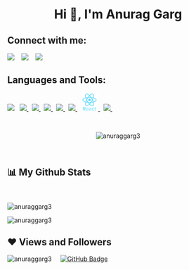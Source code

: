 
<h1 align="center">Hi 👋, I'm Anurag Garg</h1>
<h2>Connect with me:</h2>

<p align="left">

<a href = "https://www.linkedin.com/in/anurag-garg-760109213/"><img src="https://img.icons8.com/fluent/48/000000/linkedin.png"/></a>&nbsp; &nbsp;
<a href = "https://twitter.com/anuraggarg_3"><img src="https://img.icons8.com/fluent/48/000000/twitter.png"/></a>&nbsp; &nbsp;
<a href = "https://www.instagram.com/anurag_garg3/"><img src="https://img.icons8.com/fluent/48/000000/instagram-new.png"/></a>&nbsp; &nbsp;

</p>

## Languages and Tools:

<p align="left"> 
 <a href="https://isocpp.org/" target="-blank"><img src="https://img.icons8.com/color/48/000000/c-plus-plus-logo.png"/></a> &nbsp;
      <a href="https://www.java.com" target="_blank"> <img src="https://img.icons8.com/color/48/000000/java-coffee-cup-logo.png"/> </a> &nbsp;
   <a href="https://www.w3.org/html/" target="_blank"> <img src="https://img.icons8.com/color/48/000000/html-5.png"/> </a>  &nbsp;
    <a href="https://www.w3schools.com/css/" target="_blank"> <img src="https://img.icons8.com/color/48/000000/css3.png"/> </a> &nbsp;
   <a href="https://developer.mozilla.org/en-US/docs/Web/JavaScript" target="_blank"> <img src="https://img.icons8.com/color/48/000000/javascript.png"/> </a> &nbsp;
  <a href="https://getbootstrap.com" target="_blank"> <img src="https://img.icons8.com/color/48/000000/bootstrap.png"/> </a>  &nbsp;
  <a href="https://reactjs.org/" target="_blank"> <img src="https://raw.githubusercontent.com/devicons/devicon/master/icons/react/react-original-wordmark.svg" alt="react" width="40" height="40"/> </a> &nbsp;
  <a href="https://git-scm.com/" target="_blank"> <img src="https://img.icons8.com/color/48/000000/git.png"/> </a>  &nbsp;
   </p>
   
   </br>
<p align="center" ><img  src="https://github-readme-streak-stats.herokuapp.com/?user=anuraggarg3&" alt="anuraggarg3" /></p>
</br>
<!-- ## 📊 My Github Stats -->

<h2>📊 My Github Stats</h2>
</br>
  
<p><img  src="https://github-readme-stats.vercel.app/api?username=anuraggarg3&show_icons=true&locale=en" alt="anuraggarg3" /></p>
<!-- <p><img align="center" src="https://github-readme-streak-stats.herokuapp.com/?user=anuraggarg3&" alt="anuraggarg3" /></p> -->
  <img  src="https://github-readme-stats.vercel.app/api/top-langs?username=anuraggarg3&show_icons=true&locale=en&layout=compact" alt="anuraggarg3" />
 

<!-- </br></br></br> -->
<!-- ## Connect with me: -->
## ❤ Views and Followers

<p align="left"> <img src="https://komarev.com/ghpvc/?username=anuraggarg3&label=Profile%20views&color=0e75b6&style=flat" alt="anuraggarg3" /> &nbsp; &nbsp;
<span>
<a href="https://github.com/anuraggarg3?tab=followers"><img src="https://img.shields.io/github/followers/anuraggarg3?style=social" alt="GitHub Badge"></a></span></p>
<!-- <h2>Connect with me:</h2>

<p align="left">

<a href = "https://www.linkedin.com/in/anurag-garg-760109213/"><img src="https://img.icons8.com/fluent/48/000000/linkedin.png"/></a>&nbsp; &nbsp;
<a href = "https://twitter.com/anuraggarg_3"><img src="https://img.icons8.com/fluent/48/000000/twitter.png"/></a>&nbsp; &nbsp;
<a href = "https://www.instagram.com/anurag_garg3/"><img src="https://img.icons8.com/fluent/48/000000/instagram-new.png"/></a>&nbsp; &nbsp;

</p> -->

